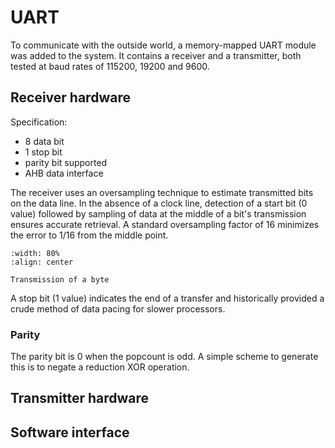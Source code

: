 # UART

To communicate with the outside world, a memory-mapped UART module was added to
the system. It contains a receiver and a transmitter, both tested at baud rates
of 115200, 19200 and 9600.

## Receiver hardware

Specification:

- 8 data bit
- 1 stop bit
- parity bit supported
- AHB data interface

The receiver uses an oversampling technique to estimate transmitted bits on the
data line. In the absence of a clock line, detection of a start bit (0 value)
followed by sampling of data at the middle of a bit's transmission ensures
accurate retrieval. A standard oversampling factor of 16 minimizes the error to
1/16 from the middle point.

```{figure} img/uart-rx-proto.svg
:width: 80%
:align: center

Transmission of a byte
```

A stop bit (1 value) indicates the end of a transfer and historically provided a
crude method of data pacing for slower processors.

### Parity

The parity bit is 0 when the popcount is odd. A simple scheme to generate this
is to negate a reduction XOR operation.

## Transmitter hardware

## Software interface
